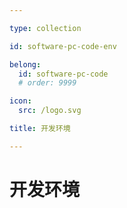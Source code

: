 ```yaml
---

type: collection

id: software-pc-code-env

belong:
  id: software-pc-code
  # order: 9999

icon:
  src: /logo.svg

title: 开发环境

---
```


# 开发环境

<ShowBreadcrumb />

<ShowResources />
